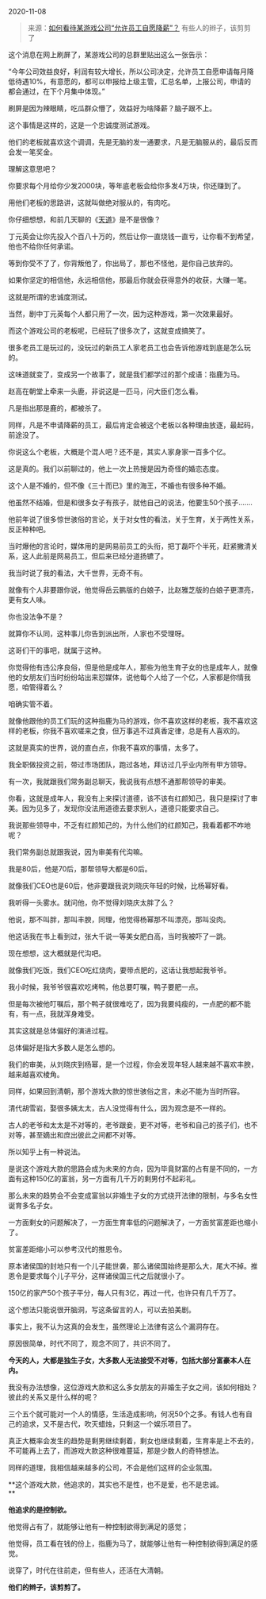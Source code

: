2020-11-08

> 来源：[如何看待某游戏公司“允许员工自愿降薪”？](http://mp.weixin.qq.com/s?__biz=MzU3NDc5Nzc0NQ==&mid=2247495101&idx=1&sn=a34b8f9f76522de7edf97c3b46ae6089&chksm=fd2e4f63ca59c67582f4e168ec23042c14945b2f9d43359e0e9cfb4a7ae410fc8dfc2b6c7028&scene=27#wechat_redirect)
> 有些人的辫子，该剪剪了

这个消息在网上刷屏了，某游戏公司的总群里贴出这么一张告示：  

  

“今年公司效益良好，利润有较大增长，所以公司决定，允许员工自愿申请每月降低待遇10%，有意愿的，都可以申报给上级主管，汇总名单，上报公司，申请的都会通过，在下个月集中体现。”  

  

刷屏是因为辣眼睛，吃瓜群众懵了，效益好为啥降薪？脑子跟不上。  

  

这个事情是这样的，这是一个忠诚度测试游戏。  

  

他们的老板就喜欢这个调调，先是无脑的发一通要求，凡是无脑服从的，最后反而会发一笔奖金。

  

理解这意思吧？  

  

你要求每个月给你少发2000块，等年底老板会给你多发4万块，你还赚到了。

  

用他们老板的思路讲，这就叫做绝对服从的，有肉吃。

  

你仔细想想，和前几天聊的《[天道](http://mp.weixin.qq.com/s?__biz=MzU3NDc5Nzc0NQ==&mid=2247495085&idx=1&sn=4039101d7c0a903f1f8fc2d6aad38d92&chksm=fd2e4f73ca59c6651fc4b8b01ef4ac7e31f5e0c1fc5a2e117341f9524ba76e723a194768cb2c&scene=21#wechat_redirect)》是不是很像？  

  

丁元英会让你先投入个百八十万的，然后让你一直烧钱一直亏，让你看不到希望，他也不给你任何承诺。  

  

等到你受不了了，你背叛他了，你出局了，那也不怪他，是你自己放弃的。  

  

如果你坚定的相信他，永远相信他，那最后你就会获得意外的收获，大赚一笔。

  

这就是所谓的忠诚度测试。  

  

当然，剧中丁元英每个人都只用了一次，因为这种游戏，第一次效果最好。

  

而这个游戏公司的老板呢，已经玩了很多次了，这就变成搞笑了。

  

很多老员工是玩过的，没玩过的新员工人家老员工也会告诉他游戏到底是怎么玩的。  

  

这味道就变了，变成另一个故事了，就是我们都学过的那个成语：指鹿为马。  

  

赵高在朝堂上牵来一头鹿，非说这是一匹马，问大臣们怎么看。

  

凡是指出那是鹿的，都被杀了。

  

同样，凡是不申请降薪的员工，最后肯定会被这个老板以各种理由放逐，最起码，前途没了。  

  

你说这么个老板，大概是个混人吧？还不是，其实人家身家一百多个亿。  

  

这是真的。我们以前聊过的，他上一次上热搜是因为奇怪的婚恋态度。

  

这个人是不婚的，但不像《三十而已》里的海王，不婚也有很多种不婚。  

  

他虽然不结婚，但是和很多女子有孩子，就他自己的说法，他要生50个孩子.......

  

他前年说了很多惊世骇俗的言论，关于对女性的看法，关于生育，关于两性关系，反正种种吧。

  

当时爆他的言论时，媒体用的是网易前员工的头衔，把丁磊吓个半死，赶紧撇清关系，这人此前是网易员工，但后来已经分道扬镳了。

  

我当时说了我的看法，大千世界，无奇不有。

  

就像有个人非要跟你说，他觉得岳云鹏版的白娘子，比赵雅芝版的白娘子更漂亮，更有女人味。  

  

你也没法争不是？

  

就算你不认同，这种事儿你告到派出所，人家也不受理呀。  

  

这哥们干的事吧，就属于这种。  

  

你觉得他有违公序良俗，但是他是成年人，那些为他生育子女的也是成年人，就像他的女朋友们当时纷纷站出来怼媒体，说他每个人给了一个亿，人家都是你情我愿，咱管得着么？

  

咱确实管不着。  

  

就像他跟他的员工们玩的这种指鹿为马的游戏，你不喜欢这样的老板，我不喜欢这样的老板，你我不喜欢嗟来之食，但万事逃不过真香定律，总是有人喜欢的。

  

这就是真实的世界，说的直白点，你我不喜欢的事情，太多了。

  

我全职做投资之前，带过市场团队，跑过各地，拜访过几乎业内所有甲方领导。

  

有一次，我就跟我们常务副总聊天，我说我有点想不通那帮领导的审美。

  

你看，这就是成年人，我没有上来探讨道德，该不该有红颜知己，我只是探讨了审美。因为见多了，发现你没法用道德去要求别人，道德只能要求自己。  

  

我说那些领导中，不乏有红颜知己的，为什么他们的红颜知己，我看着都不咋地呢？

  

我们常务副总就跟我说，因为审美有代沟嘛。  

  

我是80后，他是70后，那帮领导大都是60后。  

  

就像我们CEO也是60后，他非要跟我说刘晓庆年轻的时候，比杨幂好看。

  

我听得一头雾水。就问他，你不觉得刘晓庆太胖了么？

  

他说，那不叫胖，那叫丰腴，同理，他觉得杨幂那不叫漂亮，那叫没肉。

  

他这话我在书上看到过，张大千说一等美女肥白高，当时我被吓了一跳。  

  

现在想想，这大概就是代沟吧。  

  

就像我们吃饭，我们CEO吃红烧肉，要带点肥的，这话让我想起我爷爷。  

  

我小时候，我爷爷很喜欢吃烤鸭，他总要叮嘱，鸭子要肥一点。

  

但是每次被他叮嘱后，那个鸭子就很难吃了，因为我要纯瘦的，一点肥的都不能有，有一点，我就浑身难受。

  

其实这就是总体偏好的演进过程。  

  

总体偏好是指大多数人是怎么想的。  

  

我们的审美，从刘晓庆到杨幂，是一个过程，你会发现年轻人越来越不喜欢丰腴，越来越喜欢棱角。  

  

同样，如果回到清朝，那个游戏大款的惊世骇俗之言，未必不能为当时所容。  

  

清代胡雪岩，娶很多姨太太，古人没觉得有什么，因为观念是不一样的。  

  

古人的老爷和太太是不对等的，老爷跟妾，更不对等，老爷和自己的孩子们，也不对等，甚至嫡出和庶出彼此之间都不对等。

  

所以知乎上有一种说法。

  

是说这个游戏大款的思路会成为未来的方向，因为毕竟财富的占有是不同的，一方面有这种150亿的富翁，另一方面有几千万的剩男付不起彩礼。

  

那么未来的趋势会不会变成富翁以非婚生子女的方式绕开法律的限制，与多名女性诞育多名子女。  

  

一方面剩女的问题解决了，一方面生育率低的问题解决了，一方面贫富差距也缩小了。

  

贫富差距缩小可以参考汉代的推恩令。

  

原本诸侯国的封地只有一个儿子能世袭，那么诸侯国始终是那么大，尾大不掉。推恩令是要求每个儿子平分，这样诸侯国三代之后就很小了。

  

150亿的家产50个孩子平分，每人只有3亿，再过一代，也许只有几千万了。  

  

这个想法只能说很开脑洞，写这条留言的人，可以去拍美剧。  

  

事实上，我不认为这真的会发生，虽然理论上法律有这么个漏洞存在。  

  

原因很简单，时代不同了，观念不同了，共识不同了。

  

 **今天的人，大都是独生子女，大多数人无法接受不对等，包括大部分富豪本人在内。**  

  

我没有办法想像，这位游戏大款和这么多女朋友的非婚生子女之间，该如何相处？彼此的关系又是什么样的呢？  

  

三个五个就可能对一个人的情感，生活造成影响，何况50个之多。有钱人也有自己的追求，又不是古代，吹灭蜡烛，只剩这一个娱乐项目了。  

  

真正大概率会发生的趋势是剩男继续剩着，剩女也继续剩着，生育率是上不去的，不可能再上去了，而游戏大款这种很难蔓延，那是少数人的奇特想法。  

  

同样的道理，我相信越来越多的公司，不会是他们这样的企业氛围。  

  

 **这个游戏大款，他追求的，其实也不是性，也不是爱，也不是忠诚。  
**

  

 **他追求的是控制欲。**

  

他觉得占有了，就能够让他有一种控制欲得到满足的感觉；

他觉得，员工看在钱的份上，指鹿为马了，就能够让他有一种控制欲得到满足的感觉。

  

说穿了，时代在往前走，但有些人，还活在大清朝。

  

 **他们的辫子，该剪剪了。**

